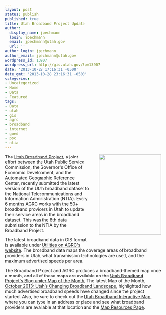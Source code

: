 ```yaml
---
layout: post
status: publish
published: true
title: Utah Broadband Project Update
author:
  display_name: jpechmann
  login: jpechmann
  email: jpechmann@utah.gov
  url: ''
author_login: jpechmann
author_email: jpechmann@utah.gov
wordpress_id: 13907
wordpress_url: http://gis.utah.gov/?p=13907
date: '2013-10-28 17:16:31 -0500'
date_gmt: '2013-10-28 23:16:31 -0500'
categories:
- Uncategorized
- Home
- Data
- Featured
tags:
- Data
- utah
- gis
- agrc
- broadband
- internet
- goed
- psc
- ntia
---
```

<p><img src="http://gis.utah.gov/wp-content/uploads/BBMap_SpeedsSmall_oct2013-231x300.jpg" style="margin-left:30px; margin-bottom:30px" alt="" align="right" title="BBMap_SpeedsSmall_oct2013" width="200" height="259.74"/>The <a href="http://broadband.utah.gov/" target="_blank">Utah Broadband Project</a>, a joint effort between the Utah Public Service Commission, the Governor's Office of Economic Development, and the Automated Geographic Reference Center, recently submitted the latest version of the Utah broadband dataset to the National Telecommunications and Information Administration (NTIA). Every 6 months AGRC works with the 50+ broadband providers in Utah to update their service areas in the broadband dataset. This was the 8th data submission to the NTIA by the Broadband Project. </p>
<p>The latest broadband data in GIS format is available under <a href="http://gis.utah.gov/data/utilities/broadband-internet/" target="_blank">Utilities on AGRC's website</a>. The broadband data maps the coverage areas of broadband providers in Utah, what transmission technologies are used, and the maximum advertised speeds per area. </p>
<p>The Broadband Project and AGRC produces a broadband-themed map once a month, and all of these maps are available on the <a href="http://broadband.utah.gov/category/map-of-the-month/" target="_blank">Utah Broadband Project's Blog under Map of the Month.</a> The latest Map of the Month, <a href="http://broadband.utah.gov/2013/10/16/oct-2013-map-of-the-month-utahs-changing-broadband-landscape/" target="_blank">October 2013: Utah’s Changing Broadband Landscape</a>, highlighted how much advertised broadband speeds have changed since the project started. Also, be sure to check out the <a href="http://broadband.utah.gov/map/" target="_blank">Utah Broadband Interactive Map</a>, where you can type in an address or place and see what broadband providers are available at that location and the <a href="http://broadband.utah.gov/about/about-the-interactive-map/mapresources/" target="_blank">Map Resources Page</a>.</p>
